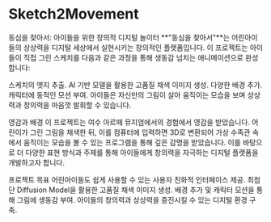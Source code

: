 # Sketch2Movement

동심을 찾아서: 아이들을 위한 창의적 디지털 놀이터
**"동심을 찾아서"**는 어린아이들의 상상력을 디지털 세상에서 실현시키는 창의적인 플랫폼입니다.
이 프로젝트는 아이들이 직접 그린 스케치를 다음과 같은 과정을 통해 생동감 넘치는 애니메이션으로 완성합니다:

스케치의 엣지 추출.
AI 기반 모델을 활용한 고품질 채색 이미지 생성.
다양한 배경 추가.
캐릭터에 동적인 모션 부여.
아이들은 자신만의 그림이 살아 움직이는 모습을 보며 상상력과 창의력을 마음껏 발휘할 수 있습니다.

영감과 배경
이 프로젝트는 여수 아르떼 뮤지엄에서의 경험에서 영감을 받았습니다. 어린이가 그린 그림을 채색한 뒤, 이를 컴퓨터에 입력하면 3D로 변환되어 가상 수족관 속에서 움직이는 모습을 볼 수 있는 프로그램을 통해 깊은 감명을 받았습니다. 이를 바탕으로 더 다양한 표현 방식과 주제를 통해 아이들에게 창의력을 자극하는 디지털 플랫폼을 개발하고자 합니다.

프로젝트 목표
어린아이들도 쉽게 사용할 수 있는 사용자 친화적 인터페이스 제공.
최첨단 Diffusion Model을 활용한 고품질 채색 이미지 생성.
배경 추가 및 캐릭터 모션을 통해 그림에 생동감 부여.
아이들의 창의력과 상상력을 증진시킬 수 있는 디지털 환경 구축.
